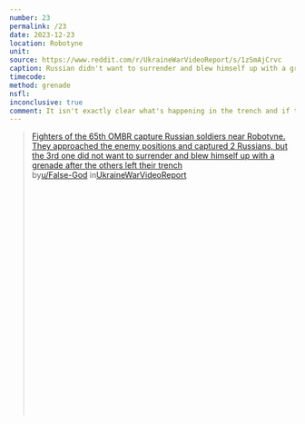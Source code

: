 ```yaml
---
number: 23
permalink: /23
date: 2023-12-23
location: Robotyne
unit:
source: https://www.reddit.com/r/UkraineWarVideoReport/s/1zSmAjCrvc
caption: Russian didn't want to surrender and blew himself up with a grenade after 2 others left their trench
timecode:
method: grenade
nsfl:
inconclusive: true
comment: It isn't exactly clear what's happening in the trench and if there's anybody left.
---
```

<blockquote class="reddit-embed-bq" style="height:500px" data-embed-height="586"><a href="https://www.reddit.com/r/UkraineWarVideoReport/comments/18p7zpv/fighters_of_the_65th_ombr_capture_russian/">Fighters of the 65th OMBR capture Russian soldiers near Robotyne. They approached the enemy positions and captured 2 Russians, but the 3rd one did not want to surrender and blew himself up with a grenade after the others left their trench</a><br> by<a href="https://www.reddit.com/user/False-God/">u/False-God</a> in<a href="https://www.reddit.com/r/UkraineWarVideoReport/">UkraineWarVideoReport</a></blockquote><script async="" src="https://embed.reddit.com/widgets.js" charset="UTF-8"></script>